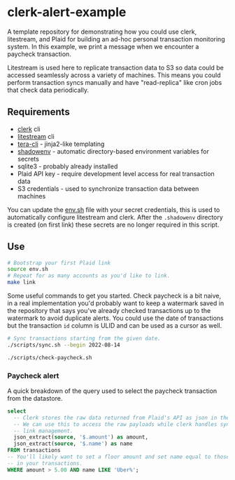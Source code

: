 # clerk-alert-example
A template repository for demonstrating how you could use clerk, litestream,
and Plaid for building an ad-hoc personal transaction monitoring system. In this
example, we print a message when we encounter a paycheck transaction.

Litestream is used here to replicate transaction data to S3 so data could be
accessed seamlessly across a variety of machines. This means you could perform
transaction syncs manually and have "read-replica" like cron jobs that check data
periodically.

## Requirements
- [clerk](https://github.com/allancalix/clerk) cli
- [litestream](https://litestream.io/install/) cli
- [tera-cli](https://github.com/chevdor/tera-cli) - jinja2-like templating
- [shadowenv](https://github.com/Shopify/shadowenv) - automatic directory-based environment variables for secrets
- sqlite3 - probably already installed
- Plaid API key - require development level access for real transaction data
- S3 credentials - used to synchronize transaction data between machines

You can update the [env.sh](./env.sh) file with your secret credentials, this is
used to automatically configure litestream and clerk. After the `.shadowenv`
directory is created (on first link) these secrets are no longer required in this script.
## Use
```bash
# Bootstrap your first Plaid link
source env.sh
# Repeat for as many accounts as you'd like to link.
make link
```

Some useful commands to get you started. Check paycheck is a bit naive, in a real
implementation you'd probably want to keep a watermark saved in the repository that
says you've already checked transactions up to the watermark to avoid duplicate
alerts. You could use the date of transactions but the transaction `id` column is
ULID and can be used as a cursor as well.
```bash
# Sync transactions starting from the given date.
./scripts/sync.sh --begin 2022-08-14

./scripts/check-paycheck.sh
```

### Paycheck alert
A quick breakdown of the query used to select the paycheck transaction from the
datastore.

```sql
select
  -- Clerk stores the raw data returned from Plaid's API as json in the database.
  -- We can use this to access the raw payloads while clerk handles syncing and
  -- link management.
  json_extract(source, '$.amount') as amount,
  json_extract(source, '$.name') as name
FROM transactions
-- You'll likely want to set a floor amount and set name equal to those that appear
-- in your transactions.
WHERE amount > 5.00 AND name LIKE 'Uber%';
```

